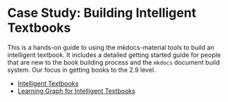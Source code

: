 # Case Study: Building Intelligent Textbooks

This is a hands-on guide to using the mkdocs-material tools to build an intelligent textbook.
It includes a detailed getting started guide for people that are new to the
book building process and the ```mkdocs``` document build system.  Our
focus in getting books to the 2.9 level.

* [Intelligent Textbooks](https://dmccreary.github.io/intelligent-textbooks/)
* [Learning Graph for Intelligent Textbooks](https://dmccreary.github.io/mkdocs-for-intelligent-textbooks/sims/learning-graph/)
